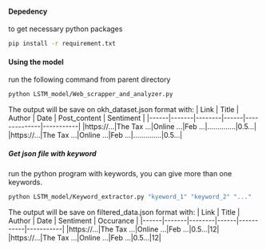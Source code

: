#### Depedency
to get necessary python packages
```bash
pip install -r requirement.txt
```

#### Using the model
run the following command from parent directory
```bash
python LSTM_model/Web_scrapper_and_analyzer.py
```

The output will be save on okh_dataset.json format with:
| Link | Title | Author | Date | Post_content | Sentiment |
|------|-------|--------|------|--------------|-----------|
|https://...|The Tax ...|Online ...|Feb ...|..............|0.5...|
|https://...|The Tax ...|Online ...|Feb ...|..............|0.5...|

##### Get json file with keyword
run the python program with keywords, you can give more than one keywords.
```bash
python LSTM_model/Keyword_extractor.py "kyeword_1" "keyword_2" "..."
```

The output will be save on filtered_data.json format with:
| Link | Title | Author | Date | Sentiment | Occurance |
|------|-------|--------|------|-----------|-----------|
|https://...|The Tax ...|Online ...|Feb ...|0.5...|12|
|https://...|The Tax ...|Online ...|Feb ...|0.5...|12|
